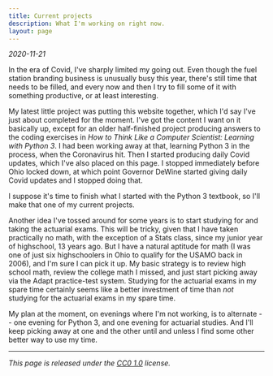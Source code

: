 ```yaml
---
title: Current projects
description: What I'm working on right now.
layout: page
---
```


*2020-11-21*

In the era of Covid, I've sharply limited my going out. Even though the fuel station branding business is unusually busy this year, there's still time that needs to be filled, and every now and then I try to fill some of it with something productive, or at least interesting.

My latest little project was putting this website together, which I'd say I've just about completed for the moment. I've got the content I want on it basically up, except for an older half-finished project producing answers to the coding exercises in _How to Think Like a Computer Scientist: Learning with Python 3_. I had been working away at that, learning Python 3 in the process, when the Coronavirus hit. Then I started producing daily Covid updates, which I've also placed on this page. I stopped immediately before Ohio locked down, at which point Governor DeWine started giving daily Covid updates and I stopped doing that.

I suppose it's time to finish what I started with the Python 3 textbook, so I'll make that one of my current projects.

Another idea I've tossed around for some years is to start studying for and taking the actuarial exams. This will be tricky, given that I have taken practically no math, with the exception of a Stats class, since my junior year of highschool, 13 years ago. But I have a natural aptitude for math (I was one of just six highschoolers in Ohio to qualify for the USAMO back in 2006), and I'm sure I can pick it up. My basic strategy is to review high school math, review the college math I missed, and just start picking away via the Adapt practice-test system. Studying for the actuarial exams in my spare time certainly seems like a better investment of time than _not_ studying for the actuarial exams in my spare time.

My plan at the moment, on evenings where I'm not working, is to alternate -- one evening for Python 3, and one evening for actuarial studies. And I'll keep picking away at one and the other until and unless I find some other better way to use my time.

---

_This page is released under the [CC0 1.0](https://creativecommons.org/publicdomain/zero/1.0/) license._

